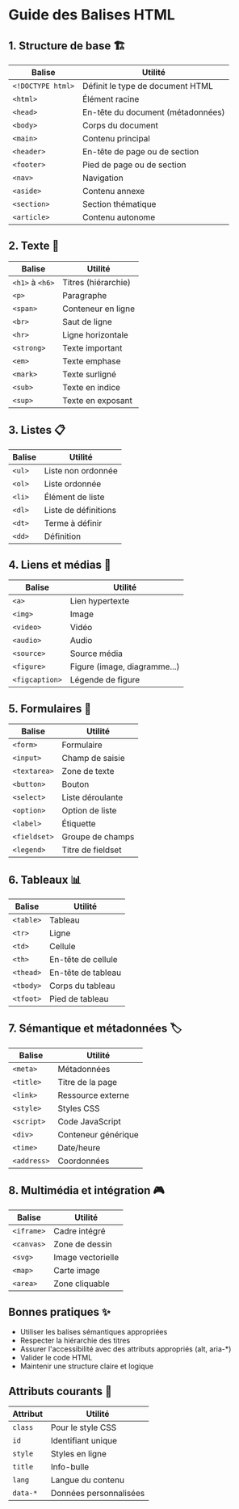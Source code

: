 # Guide des Balises HTML

## 1. Structure de base 🏗️
| Balise | Utilité |
|--------|---------|
| `<!DOCTYPE html>` | Définit le type de document HTML |
| `<html>` | Élément racine |
| `<head>` | En-tête du document (métadonnées) |
| `<body>` | Corps du document |
| `<main>` | Contenu principal |
| `<header>` | En-tête de page ou de section |
| `<footer>` | Pied de page ou de section |
| `<nav>` | Navigation |
| `<aside>` | Contenu annexe |
| `<section>` | Section thématique |
| `<article>` | Contenu autonome |

## 2. Texte 📝
| Balise | Utilité |
|--------|---------|
| `<h1>` à `<h6>` | Titres (hiérarchie) |
| `<p>` | Paragraphe |
| `<span>` | Conteneur en ligne |
| `<br>` | Saut de ligne |
| `<hr>` | Ligne horizontale |
| `<strong>` | Texte important |
| `<em>` | Texte emphase |
| `<mark>` | Texte surligné |
| `<sub>` | Texte en indice |
| `<sup>` | Texte en exposant |

## 3. Listes 📋
| Balise | Utilité |
|--------|---------|
| `<ul>` | Liste non ordonnée |
| `<ol>` | Liste ordonnée |
| `<li>` | Élément de liste |
| `<dl>` | Liste de définitions |
| `<dt>` | Terme à définir |
| `<dd>` | Définition |

## 4. Liens et médias 🔗
| Balise | Utilité |
|--------|---------|
| `<a>` | Lien hypertexte |
| `<img>` | Image |
| `<video>` | Vidéo |
| `<audio>` | Audio |
| `<source>` | Source média |
| `<figure>` | Figure (image, diagramme...) |
| `<figcaption>` | Légende de figure |

## 5. Formulaires 📝
| Balise | Utilité |
|--------|---------|
| `<form>` | Formulaire |
| `<input>` | Champ de saisie |
| `<textarea>` | Zone de texte |
| `<button>` | Bouton |
| `<select>` | Liste déroulante |
| `<option>` | Option de liste |
| `<label>` | Étiquette |
| `<fieldset>` | Groupe de champs |
| `<legend>` | Titre de fieldset |

## 6. Tableaux 📊
| Balise | Utilité |
|--------|---------|
| `<table>` | Tableau |
| `<tr>` | Ligne |
| `<td>` | Cellule |
| `<th>` | En-tête de cellule |
| `<thead>` | En-tête de tableau |
| `<tbody>` | Corps du tableau |
| `<tfoot>` | Pied de tableau |

## 7. Sémantique et métadonnées 🏷️
| Balise | Utilité |
|--------|---------|
| `<meta>` | Métadonnées |
| `<title>` | Titre de la page |
| `<link>` | Ressource externe |
| `<style>` | Styles CSS |
| `<script>` | Code JavaScript |
| `<div>` | Conteneur générique |
| `<time>` | Date/heure |
| `<address>` | Coordonnées |

## 8. Multimédia et intégration 🎮
| Balise | Utilité |
|--------|---------|
| `<iframe>` | Cadre intégré |
| `<canvas>` | Zone de dessin |
| `<svg>` | Image vectorielle |
| `<map>` | Carte image |
| `<area>` | Zone cliquable |

## Bonnes pratiques ✨
- Utiliser les balises sémantiques appropriées
- Respecter la hiérarchie des titres
- Assurer l'accessibilité avec des attributs appropriés (alt, aria-*)
- Valider le code HTML
- Maintenir une structure claire et logique

## Attributs courants 🔧
| Attribut | Utilité |
|----------|---------|
| `class` | Pour le style CSS |
| `id` | Identifiant unique |
| `style` | Styles en ligne |
| `title` | Info-bulle |
| `lang` | Langue du contenu |
| `data-*` | Données personnalisées | 